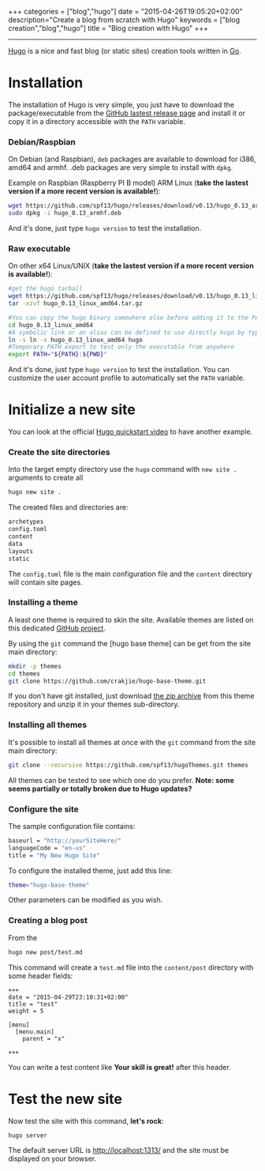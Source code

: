 +++
categories = ["blog","hugo"]
date = "2015-04-26T19:05:20+02:00"
description="Create a blog from scratch with Hugo"
keywords = ["blog creation","blog","hugo"]
title = "Blog creation with Hugo"
+++
***
[Hugo](http://gohugo.io/) is a nice and fast blog (or static sites) creation tools written in [Go](https://golang.org/).

# Installation
The installation of Hugo is very simple, you just have to download the package/executable from the [GitHub lastest release page](https://github.com/spf13/hugo/releases/latest) and install it or copy it in a directory accessible with the ```PATH``` variable.

### Debian/Raspbian
On Debian (and Raspbian), ```deb``` packages are available to download for i386, amd64 and armhf. .deb packages are very simple to install with ```dpkg```.

Example on Raspbian (Raspberry PI B model) ARM Linux (**take the lastest version if a more recent version is available!**):
```bash
wget https://github.com/spf13/hugo/releases/download/v0.13/hugo_0.13_armhf.deb
sudo dpkg -i hugo_0.13_armhf.deb
```
And it's done, just type ```hugo version``` to test the installation.

### Raw executable
On other x64 Linux/UNIX (**take the lastest version if a more recent version is available!**):
```bash
#get the hugo tarball
wget https://github.com/spf13/hugo/releases/download/v0.13/hugo_0.13_linux_amd64.tar.gz
tar -xzvf hugo_0.13_linux_amd64.tar.gz

#You can copy the hugo binary somewhere else before adding it to the PATH
cd hugo_0.13_linux_amd64
#A symbolic link or an alias can be defined to use directly hugo by typing "hugo" instead of "hugo_0.13_linux_amd64"
ln -s ln -s hugo_0.13_linux_amd64 hugo
#Temporary PATH export to test only the executable from anywhere
export PATH="${PATH}:${PWD}"
```
And it's done, just type ```hugo version``` to test the installation. You can customize the user account profile to automatically set the ```PATH``` variable.

# Initialize a new site

You can look at the official [Hugo quickstart video](http://gohugo.io/overview/quickstart/) to have another example.

### Create the site directories

Into the target empty directory use the ```hugo``` command with ```new site .``` arguments to create all
```bash
hugo new site .
```
The created files and directories are:
```bash
archetypes
config.toml
content
data
layouts
static
```
The ```config.toml``` file is the main configuration file and the ```content``` directory will contain site pages.

### Installing a theme

A least one theme is required to skin the site. Available themes are listed on this dedicated [GitHub project](https://github.com/spf13/hugoThemes).

By using the ```git``` command the [hugo base theme] can be get from the site main directory:
```bash
mkdir -p themes
cd themes
git clone https://github.com/crakjie/hugo-base-theme.git
```
If you don't have git installed, just download [the zip archive](https://github.com/crakjie/hugo-base-theme/archive/master.zip) from this theme repository and unzip it in your themes sub-directory.

### Installing all themes

It's possible to install all themes at once with the ```git``` command from the site main directory:
```bash
git clone --recursive https://github.com/spf13/hugoThemes.git themes
```
All themes can be tested to see which one do you prefer. **Note: some seems partially or totally broken due to Hugo updates?**

### Configure the site

The sample configuration file contains:
```bash
baseurl = "http://yourSiteHere/"
languageCode = "en-us"
title = "My New Hugo Site"
```
To configure the installed theme, just add this line:
```bash
theme="hugo-base-theme"
```
Other parameters can be modified as you wish.

### Creating a blog post

From the
```bash
hugo new post/test.md 
```
This command will create a ```test.md``` file into the ```content/post``` directory with some header fields:
```
+++
date = "2015-04-29T23:10:31+02:00"
title = "test"
weight = 5

[menu]
  [menu.main]
    parent = "x"

+++
```
You can write a test content like **Your skill is great!** after this header.

# Test the new site

Now test the site with this command, **let's rock**:
```bash
hugo server
```
The default server URL is <a href="http://localhost:1313/">http://localhost:1313/</a> and the site must be displayed on your browser.
